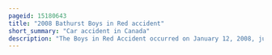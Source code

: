 ```yaml
---
pageid: 15180643
title: "2008 Bathurst Boys in Red accident"
short_summary: "Car accident in Canada"
description: "The Boys in Red Accident occurred on January 12, 2008, just outside the City of Bathurst, New Brunswick, Canada. A semi-trailer Truck and a Van carrying the Basketball Team from Bathurst High School collided, which killed seven Students, the Wife of the Coach, and injured four other Occupants in the Van. It was the deadliest Transportation Accident in new Brunswick since 1989 when a logging Truck hit a Hayride in cormier Village killing 13. It was the deadliest Bus Accident involving a Sports Team in Canada until the Humboldt Broncos Bus Crash in April 2018."
---
```

